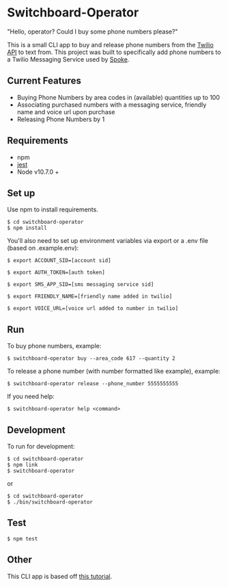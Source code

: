 # Switchboard-Operator

"Hello, operator? Could I buy some phone numbers please?"

This is a small CLI app to buy and release phone numbers from the [Twilio API](https://www.twilio.com/docs/phone-numbers/api) to text from. This project was built to specifically add phone numbers to a Twilio Messaging Service used by [Spoke](https://github.com/moveonorg/spoke).

## Current Features
* Buying Phone Numbers by area codes in (available) quantities up to 100
* Associating purchased numbers with a messaging service, friendly name and voice url upon purchase
* Releasing Phone Numbers by 1

## Requirements

* npm
* [jest](https://jestjs.io/docs/en/getting-started.html)
* Node v10.7.0 +

## Set up

Use npm to install requirements.

```shell
$ cd switchboard-operator
$ npm install
```

You'll also need to set up environment variables via export or a .env file (based on .example.env):

```shell
$ export ACCOUNT_SID=[account sid]
```

```shell
$ export AUTH_TOKEN=[auth token]
```

```shell
$ export SMS_APP_SID=[sms messaging service sid]
```

```shell
$ export FRIENDLY_NAME=[friendly name added in twilio]
```

```shell
$ export VOICE_URL=[voice url added to number in twilio]
```

## Run

To buy phone numbers, example:

```shell
$ switchboard-operator buy --area_code 617 --quantity 2
```

To release a phone number (with number formatted like example), example:

```shell
$ switchboard-operator release --phone_number 5555555555
```

If you need help:

```shell
$ switchboard-operator help <command>
```

## Development

To run for development:

```shell
$ cd switchboard-operator
$ npm link
$ switchboard-operator
```

or

```shell
$ cd switchboard-operator
$ ./bin/switchboard-operator
```

## Test

```shell
$ npm test
```

## Other

This CLI app is based off [this tutorial](https://timber.io/blog/creating-a-real-world-cli-app-with-node/).

